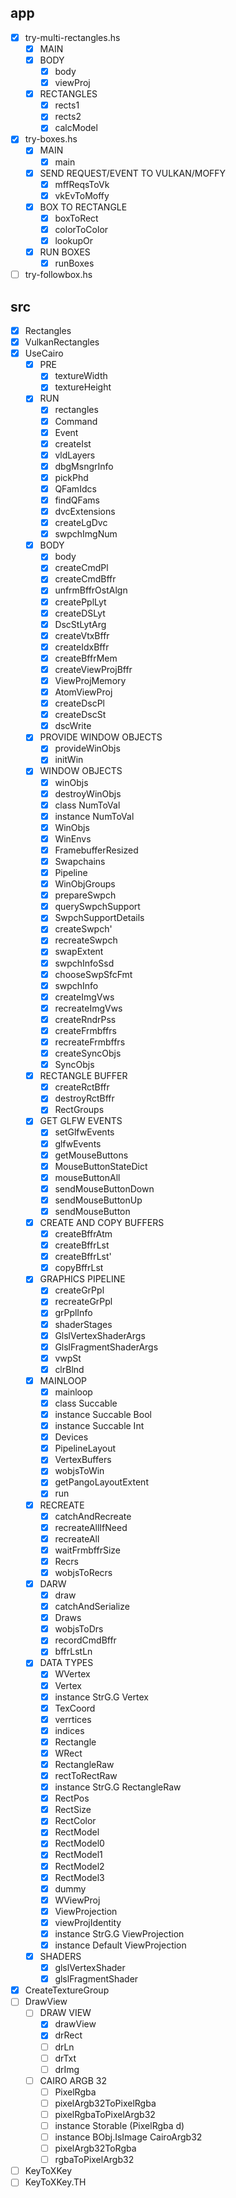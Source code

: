 app
---

* [x] try-multi-rectangles.hs
    + [x] MAIN
    + [x] BODY
        - [x] body
        - [x] viewProj
    + [x] RECTANGLES
        - [x] rects1
        - [x] rects2
        - [x] calcModel
* [x] try-boxes.hs
    + [x] MAIN
        - [x] main
    + [x] SEND REQUEST/EVENT TO VULKAN/MOFFY
        - [x] mffReqsToVk
        - [x] vkEvToMoffy
    + [x] BOX TO RECTANGLE
        - [x] boxToRect
        - [x] colorToColor
        - [x] lookupOr
    + [x] RUN BOXES
        - [x] runBoxes
* [ ] try-followbox.hs

src
---

* [x] Rectangles
* [x] VulkanRectangles
* [x] UseCairo
    + [x] PRE
        - [x] textureWidth
        - [x] textureHeight
    + [x] RUN
        - [x] rectangles
        - [x] Command
        - [x] Event
        - [x] createIst
        - [x] vldLayers
        - [x] dbgMsngrInfo
        - [x] pickPhd
        - [x] QFamIdcs
        - [x] findQFams
        - [x] dvcExtensions
        - [x] createLgDvc
        - [x] swpchImgNum
    + [x] BODY
        - [x] body
        - [x] createCmdPl
        - [x] createCmdBffr
        - [x] unfrmBffrOstAlgn
        - [x] createPplLyt
        - [x] createDSLyt
        - [x] DscStLytArg
        - [x] createVtxBffr
        - [x] createIdxBffr
        - [x] createBffrMem
        - [x] createViewProjBffr
        - [x] ViewProjMemory
        - [x] AtomViewProj
        - [x] createDscPl
        - [x] createDscSt
        - [x] dscWrite
    + [x] PROVIDE WINDOW OBJECTS
        - [x] provideWinObjs
        - [x] initWin
    + [x] WINDOW OBJECTS
        - [x] winObjs
        - [x] destroyWinObjs
        - [x] class NumToVal
        - [x] instance NumToVal
        - [x] WinObjs
        - [x] WinEnvs
        - [x] FramebufferResized
        - [x] Swapchains
        - [x] Pipeline
        - [x] WinObjGroups
        - [x] prepareSwpch
        - [x] querySwpchSupport
        - [x] SwpchSupportDetails
        - [x] createSwpch'
        - [x] recreateSwpch
        - [x] swapExtent
        - [x] swpchInfoSsd
        - [x] chooseSwpSfcFmt
        - [x] swpchInfo
        - [x] createImgVws
        - [x] recreateImgVws
        - [x] createRndrPss
        - [x] createFrmbffrs
        - [x] recreateFrmbffrs
        - [x] createSyncObjs
        - [x] SyncObjs
    + [x] RECTANGLE BUFFER
        - [x] createRctBffr
        - [x] destroyRctBffr
        - [x] RectGroups
    + [x] GET GLFW EVENTS
        - [x] setGlfwEvents
        - [x] glfwEvents
        - [x] getMouseButtons
        - [x] MouseButtonStateDict
        - [x] mouseButtonAll
        - [x] sendMouseButtonDown
        - [x] sendMouseButtonUp
        - [x] sendMouseButton
    + [x] CREATE AND COPY BUFFERS
        - [x] createBffrAtm
        - [x] createBffrLst
        - [x] createBffrLst'
        - [x] copyBffrLst
    + [x] GRAPHICS PIPELINE
        - [x] createGrPpl
        - [x] recreateGrPpl
        - [x] grPplInfo
        - [x] shaderStages
        - [x] GlslVertexShaderArgs
        - [x] GlslFragmentShaderArgs
        - [x] vwpSt
        - [x] clrBlnd
    + [x] MAINLOOP
        - [x] mainloop
        - [x] class Succable
        - [x] instance Succable Bool
        - [x] instance Succable Int
        - [x] Devices
        - [x] PipelineLayout
        - [x] VertexBuffers
        - [x] wobjsToWin
        - [x] getPangoLayoutExtent
        - [x] run
    + [x] RECREATE
        - [x] catchAndRecreate
        - [x] recreateAllIfNeed
        - [x] recreateAll
        - [x] waitFrmbffrSize
        - [x] Recrs
        - [x] wobjsToRecrs
    + [x] DARW
        - [x] draw
        - [x] catchAndSerialize
        - [x] Draws
        - [x] wobjsToDrs
        - [x] recordCmdBffr
        - [x] bffrLstLn
    + [x] DATA TYPES
        - [x] WVertex
        - [x] Vertex
        - [x] instance StrG.G Vertex
        - [x] TexCoord
        - [x] verrtices
        - [x] indices
        - [x] Rectangle
        - [x] WRect
        - [x] RectangleRaw
        - [x] rectToRectRaw
        - [x] instance StrG.G RectangleRaw
        - [x] RectPos
        - [x] RectSize
        - [x] RectColor
        - [x] RectModel
        - [x] RectModel0
        - [x] RectModel1
        - [x] RectModel2
        - [x] RectModel3
        - [x] dummy
        - [x] WViewProj
        - [x] ViewProjection
        - [x] viewProjIdentity
        - [x] instance StrG.G ViewProjection
        - [x] instance Default ViewProjection
    + [x] SHADERS
        - [x] glslVertexShader
        - [x] glslFragmentShader
* [x] CreateTextureGroup
* [ ] DrawView
    + [ ] DRAW VIEW
        - [x] drawView
        - [x] drRect
        - [ ] drLn
        - [ ] drTxt
        - [ ] drImg
    + [ ] CAIRO ARGB 32
        - [ ] PixelRgba
        - [ ] pixelArgb32ToPixelRgba
        - [ ] pixelRgbaToPixelArgb32
        - [ ] instance Storable (PixelRgba d)
        - [ ] instance BObj.IsImage CairoArgb32
        - [ ] pixelArgb32ToRgba
        - [ ] rgbaToPixelArgb32
* [ ] KeyToXKey
* [ ] KeyToXKey.TH
